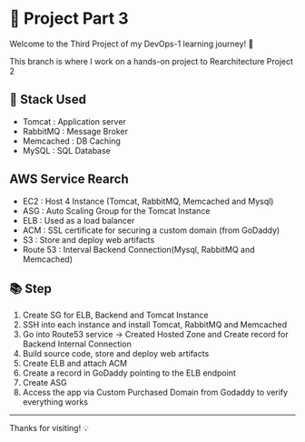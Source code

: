 # 📁 Project Part 3

Welcome to the Third Project of my DevOps-1 learning journey! 🚀

This branch is where I work on a hands-on project to Rearchitecture Project 2

## 🧱 Stack Used
- Tomcat : Application server
- RabbitMQ : Message Broker
- Memcached : DB Caching
- MySQL : SQL Database

## AWS Service Rearch
- EC2 : Host 4 Instance (Tomcat, RabbitMQ, Memcached and Mysql)
- ASG : Auto Scaling Group for the Tomcat Instance
- ELB : Used as a load balancer
- ACM : SSL certificate for securing a custom domain (from GoDaddy)
- S3 : Store and deploy web artifacts
- Route 53 : Interval Backend Connection(Mysql, RabbitMQ and Memcached)

## 📚 Step

1. Create SG for ELB, Backend and Tomcat Instance
2. SSH into each instance and install Tomcat, RabbitMQ and Memcached
3. Go into Route53 service -> Created Hosted Zone and Create record for Backend Internal Connection
4. Build source code, store and deploy web artifacts
5. Create ELB and attach ACM
6. Create a record in GoDaddy pointing to the ELB endpoint
6. Create ASG
7. Access the app via Custom Purchased Domain from Godaddy to verify everything works

---
Thanks for visiting! 💡